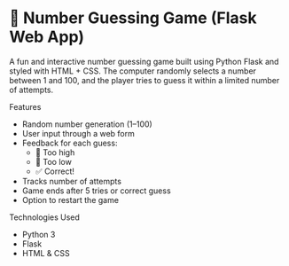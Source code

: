 # 🎯 Number Guessing Game (Flask Web App)

A fun and interactive number guessing game built using Python Flask and styled with HTML + CSS. The computer randomly selects a number between 1 and 100, and the player tries to guess it within a limited number of attempts.

 Features
- Random number generation (1–100)
- User input through a web form
- Feedback for each guess:
  - 🔺 Too high
  - 🔻 Too low
  - ✅ Correct!
- Tracks number of attempts
- Game ends after 5 tries or correct guess
- Option to restart the game

 Technologies Used
- Python 3
- Flask
- HTML & CSS



